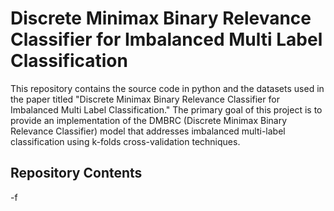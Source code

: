 
# Discrete Minimax Binary Relevance Classifier for Imbalanced Multi Label Classification
This repository contains the source code in python and the datasets used in the paper titled "Discrete Minimax Binary Relevance Classifier for Imbalanced Multi Label Classification." The primary goal of this project is to provide an implementation of the DMBRC (Discrete Minimax Binary Relevance Classifier) model that addresses imbalanced multi-label classification using k-folds cross-validation techniques.
## Repository Contents
  -f
